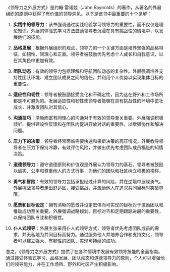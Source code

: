 《领导力之外展方式》是约翰·雷诺兹（John Raynolds）的著作，从著名的外展组织的原则中获得了有价值的领导洞见。以下是该书中最重要的十个见解：

1. **实践中的领导力**：该书强调通过实践经验学习领导力的重要性，而不仅仅是理论知识。外展的体验式学习方法鼓励领导者沉浸在具有挑战性的情境中，以发展他们的技能。

2. **品格发展**：根据外展组织的观点，领导力的一个关键方面是培养坚强的品格特征，如韧性、同理心和正直。领导者被鼓励优先考虑个人成长和自我意识，以在其角色中更加有效。

3. **团队动态**：有效的领导力包括理解和导航团队动态的复杂性。外展强调培养支持性团队环境、建立团队成员之间的信任，并利用个人优势以实现集体目标的重要性。

4. **适应性和韧性**：领导者被鼓励接受变化和不确定性，因为这在野外和工作场所都是不可避免的。发展适应性和韧性使领导者能够在具有挑战性的环境中茁壮成长，并激发团队对其信心。

5. **沟通技巧**：清晰而富有同理心的沟通对于有效的领导至关重要。外展强调积极倾听、提供建设性反馈和在团队内促进开放对话的重要性，以增强协作和解决问题。

6. **压力下的决策**：领导者经常面临需要快速和果断决策的高压情况。外展教导领导者在压力下保持冷静，有效评估风险，并做出优先考虑团队成员福祉的知情决策。

7. **道德领导力**：遵守道德原则和价值观是外展认为领导力的基石。领导者被鼓励以诚实、公平和尊重他人的方式行事，为他们的团队和社区树立积极的榜样。

8. **勇气和冒险**：有效的领导力包括承担经过计算的风险，并在逆境中展现勇气。外展挑战领导者走出舒适区，接受挑战，并激励他人在追求共同目标时突破界限。

9. **愿景和目标设定**：拥有清晰的愿景并设定宏伟而可实现的目标对于激励团队和推动成功至关重要。外展强调战略规划、目标对齐和定期跟踪进展的重要性，以保持团队专注和积极性。

10. **仆人式领导**：外展主张采用仆人式领导方式，领导者优先考虑团队成员的需求，并无私地为共同目标而努力。通过服务他人并培养合作和支持文化，领导者可以建立强大、有韧性的团队，实现可持续的成功。

总之，《领导力之外展方式》提供了在各种情境中发展有效领导技能的全面指南。通过接受体验式学习、品格发展、团队动态和道德领导力的原则，个人可以增强他们的领导能力，并在工作场所、野外和社区产生积极影响。